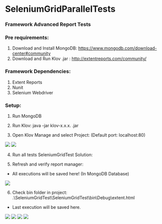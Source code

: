 # SeleniumGridParallelTests

### Framework Advanced Report Tests 

### Pre requirements:

1. Download and Install MongoDB: https://www.mongodb.com/download-center#community
2. Download and Run Klov .jar : http://extentreports.com/community/

### Framework Dependencies:
1. Extent Reports
2. Nunit
3. Selenium Webdriver

### Setup:

1. Run MongoDB
2. Run Klov: java -jar klov-x.x.x. .jar

3. Open Klov Manage and select Project: (Default port: localhost:80)

![](https://uploaddeimagens.com.br/images/001/537/306/original/Imagem_11.png?1533008282)
![](https://uploaddeimagens.com.br/images/001/537/302/original/Imagem_10.png?1533008027)


4. Run all tests SeleniumGridTest Solution:

5. Refresh and verify report manager:
- All executions will be saved here! (In MongoDB Database)

![](https://uploaddeimagens.com.br/images/001/537/273/original/Imagem_3.png)

6. Check bin folder in project: .\SeleniumGridTest\SeleniumGridTest\bin\Debug\extent.html
- Last execution will be saved here.

![](https://uploaddeimagens.com.br/images/001/537/293/original/Imagem_6.png?1533007674)
![](https://uploaddeimagens.com.br/images/001/537/294/original/Imagem_7.png?1533007754)
![](https://uploaddeimagens.com.br/images/001/537/295/original/Imagem_8.png?1533007796)
![](https://uploaddeimagens.com.br/images/001/537/296/original/Imagem_9.png?1533007860)
